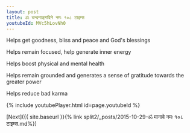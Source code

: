 ```yaml
---
layout: post
title: ॐ चन्दनाङ्गदिने नमः १०८ टाइम्स
youtubeId: MVc5hLovNh0
---
```

 
 
Helps get goodness, bliss and peace and God's blessings
 
Helps remain focused, help generate inner energy 
 
Helps boost physical and mental health 
 
Helps remain grounded and generates a sense of gratitude towards the greater power 
 
Helps reduce bad karma
 
 
 
 


{% include youtubePlayer.html id=page.youtubeId %}
 
[Next]({{ site.baseurl }}{% link  split2/_posts/2015-10-29-ॐ मानावे नमः १०८ टाइम्स.md%})
 
